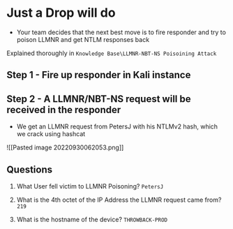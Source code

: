 # Just a Drop will do
- Your team decides that the next best move is to fire responder and try to poison LLMNR and get NTLM responses back


Explained thoroughly in `Knowledge Base\LLMNR-NBT-NS Poisoining Attack`

## Step 1 - Fire up responder in Kali instance

## Step 2 - A LLMNR/NBT-NS request will be received in the responder
- We get an LLMNR request from PetersJ with his NTLMv2 hash, which we crack using hashcat

![[Pasted image 20220930062053.png]]


## Questions

1. What User fell victim to LLMNR Poisoning?
`PetersJ`

2. What is the 4th octet of the IP Address the LLMNR request came from?
`219`

3. What is the hostname of the device?
`THROWBACK-PROD`


